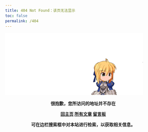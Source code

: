 ```yaml
---
title: 404 Not Found：该页无法显示
toc: false
permalink: /404
---
```

<style type="text/css">
    .article-header {
        padding: 0;
        padding-top: 26px;
        border-left: none;
        text-align: center;
    }
    .article-title {
        font-size: 2.1em;
    }
    .article-entry  {
        padding: 0;
        margin: 32px;
    }
    .article-entry .pic {
        text-align: center;   
        margin: 20px 0;    
    }
    .article-entry .pic img {
        box-shadow: 0 0 2px #000;
    }
    br,
    #container .article-info-post.article-info {
        display: none;
    }
    strong a {
        color: #747474;
    }
    .center {
        text-align: center;
        font-weight: bold;
    }
</style>

<body>
    <div class="pic">
        <img class="errorImg" src="404/img/001.gif" alt="">
    </div>
    <p class="center">很抱歉，您所访问的地址并不存在</p>
    <p class="center">
        <a href="/" target="_blank">回主页</a>
        <a href="/archives" target="_blank">所有文章</a>
        <a href="/about" target="_blank">留言板</a>
    </p>
    <p class="center">                      
        可在边栏搜索框中对本站进行检索，以获取相关信息。
    </p>
</body>


